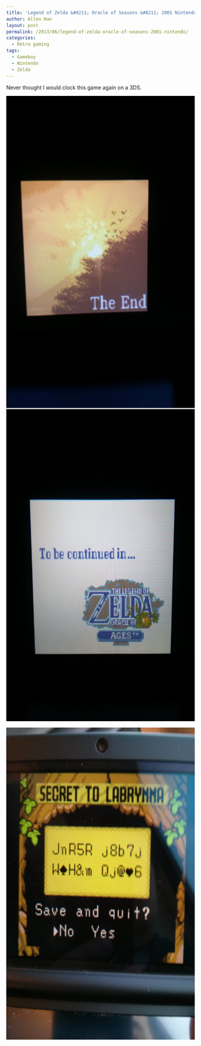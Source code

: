 ```yaml
---
title: 'Legend of Zelda &#8211; Oracle of Seasons &#8211; 2001 Nintendo'
author: Allen Han
layout: post
permalink: /2013/06/legend-of-zelda-oracle-of-seasons-2001-nintendo/
categories:
  - Retro gaming
tags:
  - Gameboy
  - Nintendo
  - Zelda
---
```

Never thought I would clock this game again on a 3DS.

[<img class="alignnone size-large wp-image-810" alt="2013-06-25 00.36.13" src="/images/uploads/2013/06/2013-06-25-00.36.13-768x1024.jpg" width="625" height="833" />][1] [<img class="alignnone size-large wp-image-812" alt="2013-06-25 00.36.41" src="/images/uploads/2013/06/2013-06-25-00.36.41-768x1024.jpg" width="625" height="833" />][2]

[<img class="alignnone size-large wp-image-807" alt="2013-06-24 08.38.40" src="/images/uploads/2013/06/2013-06-24-08.38.40-768x1024.jpg" width="625" height="833" />][3]

 [1]: /images/uploads/2013/06/2013-06-25-00.36.13.jpg
 [2]: /images/uploads/2013/06/2013-06-25-00.36.41.jpg
 [3]: /images/uploads/2013/06/2013-06-24-08.38.40.jpg
